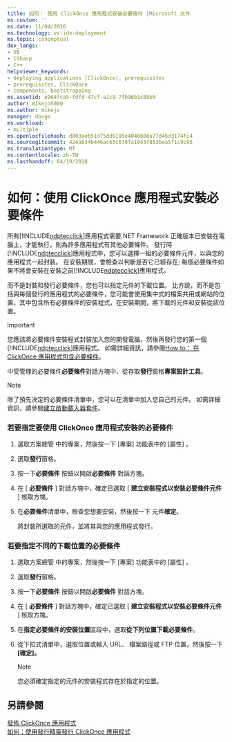 ```yaml
---
title: 如何： 使用 ClickOnce 應用程式安裝必要條件 |Microsoft 文件
ms.custom: ''
ms.date: 11/04/2016
ms.technology: vs-ide-deployment
ms.topic: conceptual
dev_langs:
- VB
- CSharp
- C++
helpviewer_keywords:
- deploying applications [ClickOnce], prerequisites
- prerequisites, ClickOnce
- components, bootstrapping
ms.assetid: e964fca5-fdfd-47cf-a1c9-7fb96b1c88b5
author: mikejo5000
ms.author: mikejo
manager: douge
ms.workload:
- multiple
ms.openlocfilehash: d803ae651d75dd6195e4046b86a77d46d3174fc4
ms.sourcegitcommit: 42ea834b446ac65c679fa1043f853bea5f1c9c95
ms.translationtype: MT
ms.contentlocale: zh-TW
ms.lasthandoff: 04/19/2018
---
```

# <a name="how-to-install-prerequisites-with-a-clickonce-application"></a>如何：使用 ClickOnce 應用程式安裝必要條件
所有[!INCLUDE[ndptecclick](../deployment/includes/ndptecclick_md.md)]應用程式需要.NET Framework 正確版本已安裝在電腦上，才能執行，則為許多應用程式有其他必要條件。 發行時[!INCLUDE[ndptecclick](../deployment/includes/ndptecclick_md.md)]應用程式中，您可以選擇一組的必要條件元件，以與您的應用程式一起封裝。 在安裝期間，會檢查以判斷是否它已經存在; 每個必要條件如果不將會安裝在安裝之前[!INCLUDE[ndptecclick](../deployment/includes/ndptecclick_md.md)]應用程式。  
  
 而不是封裝和發行必要條件，您也可以指定元件的下載位置。 比方說，而不是包括與每個發行的應用程式的必要條件，您可能會使用集中式的檔案共用或網站的位置，其中包含所有必要條件的安裝程式，在安裝期間，將下載的元件和安裝從該位置。  
  
> [!IMPORTANT]
>  您應該將必要條件安裝程式封裝加入您的開發電腦，然後再發行您的第一個[!INCLUDE[ndptecclick](../deployment/includes/ndptecclick_md.md)]應用程式。 如需詳細資訊，請參閱[How to： 在 ClickOnce 應用程式包含必要條件](../deployment/how-to-include-prerequisites-with-a-clickonce-application.md)。  
  
 中受管理的必要條件**必要條件**對話方塊中，從存取**發行**窗格**專案設計工具**。  
  
> [!NOTE]
>  除了預先決定的必要條件清單中，您可以在清單中加入您自己的元件。 如需詳細資訊，請參閱[建立啟動載入器套件](../deployment/creating-bootstrapper-packages.md)。  
  
### <a name="to-specify-prerequisites-to-install-with-a-clickonce-application"></a>若要指定要使用 ClickOnce 應用程式安裝的必要條件  
  
1.  選取方案總管 中的專案，然後按一下 [專案]  功能表中的 [屬性] 。  
  
2.  選取**發行**窗格。  
  
3.  按一下**必要條件** 按鈕以開啟**必要條件** 對話方塊。  
  
4.  在 [ **必要條件** ] 對話方塊中，確定已選取 [ **建立安裝程式以安裝必要條件元件** ] 核取方塊。  
  
5.  在**必要條件**清單中，檢查您想要安裝，然後按一下 元件**確定**。  
  
     將封裝所選取的元件，並將其與您的應用程式發行。  
  
### <a name="to-specify-a-different-download-location-for-prerequisites"></a>若要指定不同的下載位置的必要條件  
  
1.  選取方案總管 中的專案，然後按一下 [專案]  功能表中的 [屬性] 。  
  
2.  選取**發行**窗格。  
  
3.  按一下**必要條件** 按鈕以開啟**必要條件** 對話方塊。  
  
4.  在 [ **必要條件** ] 對話方塊中，確定已選取 [ **建立安裝程式以安裝必要條件元件** ] 核取方塊。  
  
5.  在**指定必要條件的安裝位置**區段中，選取**從下列位置下載必要條件**。  
  
6.  從下拉式清單中，選取位置或輸入 URL、 檔案路徑或 FTP 位置，然後按一下 **[確定]。**  
  
    > [!NOTE]
    >  您必須確定指定的元件的安裝程式存在於指定的位置。  
  
## <a name="see-also"></a>另請參閱  
 [發佈 ClickOnce 應用程式](../deployment/publishing-clickonce-applications.md)   
 [如何：使用發行精靈發行 ClickOnce 應用程式](../deployment/how-to-publish-a-clickonce-application-using-the-publish-wizard.md)